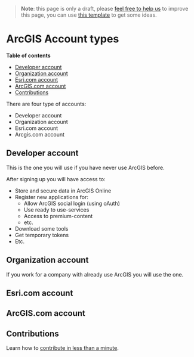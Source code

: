 > **Note**: this page is only a draft, please [feel free to help us](#contributions) to improve this page, you can use [this template](https://github.com/esri-es/awesome-arcgis/blob/master/RESOURCE_PAGE_TEMPLATE.md) to get some ideas.

# ArcGIS Account types

<!-- START doctoc generated TOC please keep comment here to allow auto update -->
<!-- DON'T EDIT THIS SECTION, INSTEAD RE-RUN doctoc TO UPDATE -->
**Table of contents**

- [Developer account](#developer-account)
- [Organization account](#organization-account)
- [Esri.com account](#esricom-account)
- [ArcGIS.com account](#arcgiscom-account)
- [Contributions](#contributions)

<!-- END doctoc generated TOC please keep comment here to allow auto update -->

There are four type of accounts:

* Developer account
* Organization account
* Esri.com account
* Arcgis.com account

## Developer account
This is the one you will use if you have never use ArcGIS before.

After signing up you will have access to:
* Store and secure data in ArcGIS Online
* Register new applications for:
  * Allow ArcGIS social login (using oAuth)
  * Use ready to use-services
  * Access to premium-content
  * etc.
* Download some tools
* Get temporary tokens
* Etc.

## Organization account
If you work for a company with already use ArcGIS you will use the one.

## Esri.com account

## ArcGIS.com account

## Contributions

Learn how to [contribute in less than a minute](https://github.com/hhkaos/awesome-arcgis/blob/master/CONTRIBUTING.md).